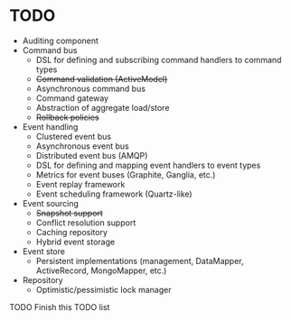 # TODO

+ Auditing component
+ Command bus
  + DSL for defining and subscribing command handlers to command types
  + ~~Command validation (ActiveModel)~~
  + Asynchronous command bus
  + Command gateway
  + Abstraction of aggregate load/store
  + ~~Rollback policies~~
+ Event handling
  + Clustered event bus
  + Asynchronous event bus
  + Distributed event bus (AMQP)
  + DSL for defining and mapping event handlers to event types
  + Metrics for event buses (Graphite, Ganglia, etc.)
  + Event replay framework
  + Event scheduling framework (Quartz-like)
+ Event sourcing
  + ~~Snapshot support~~
  + Conflict resolution support
  + Caching repository
  + Hybrid event storage
+ Event store
  + Persistent implementations (management, DataMapper, ActiveRecord, MongoMapper, etc.)
+ Repository
  + Optimistic/pessimistic lock manager

TODO Finish this TODO list